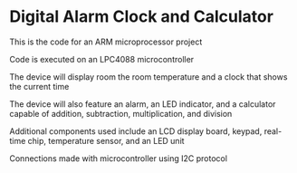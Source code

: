 # Digital Alarm Clock and Calculator

This is the code for an ARM microprocessor project

Code is executed on an LPC4088 microcontroller

The device will display room the room temperature and a clock that shows the current time

The device will also feature an alarm, an LED indicator, and a calculator capable of addition, subtraction, multiplication, and division

Additional components used include an LCD display board, keypad, real-time chip, temperature sensor, and an LED unit

Connections made with microcontroller using I2C protocol
